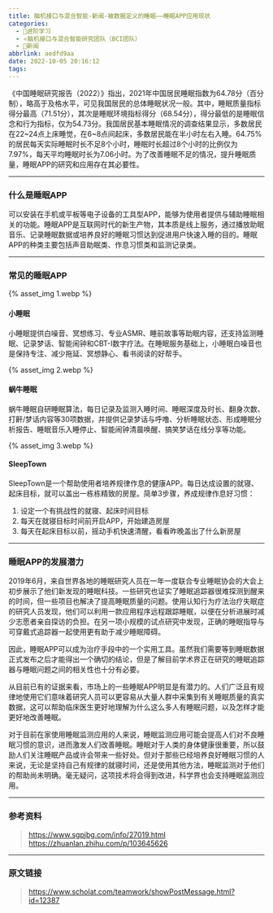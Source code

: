 ```yaml
---
title: 脑机接口与混合智能-新闻-被数据定义的睡眠——睡眠APP应用现状
categories:
  - 🌙进阶学习
  - ⭐脑机接口与混合智能研究团队（BCI团队）
  - 💫新闻
abbrlink: aedfd9aa
date: 2022-10-05 20:16:12
tags:
---
```


《中国睡眠研究报告（2022）》指出，2021年中国居民睡眠指数为64.78分（百分制），略高于及格水平，可见我国居民的总体睡眠状况一般。其中，睡眠质量指标得分最高（71.51分），其次是睡眠环境指标得分（68.54分），得分最低的是睡眠信念和行为指标，仅为54.73分。我国居民基本睡眠情况的调查结果显示，多数居民在22~24点上床睡觉，在6~8点间起床，多数居民能在半小时左右入睡。64.75%的居民每天实际睡眠时长不足8个小时，睡眠时长超过8个小时的比例仅为7.97%，每天平均睡眠时长为7.06小时。为了改善睡眠不足的情况，提升睡眠质量，睡眠APP的研究和应用存在其必要性。

<!--more-->

***

### 什么是睡眠APP

可以安装在手机或平板等电子设备的工具型APP，能够为使用者提供与辅助睡眠相关的功能。睡眠APP是互联网时代的新生产物，其本质是线上服务，通过播放助眠音乐、记录睡眠数据或培养良好的睡眠习惯达到促进用户快速入睡的目的。睡眠APP的种类主要包括声音助眠类、作息习惯类和监测记录类。

***

### 常见的睡眠APP

{% asset_img 1.webp %}

#### 小睡眠

小睡眠提供白噪音、冥想练习、专业ASMR、睡前故事等助眠内容，还支持监测睡眠、记录梦话、智能闹钟和CBT-I数字疗法。在睡眠服务基础上，小睡眠白噪音也是保持专注、减少拖延、冥想静心、看书阅读的好帮手。

{% asset_img 2.webp %}

#### 蜗牛睡眠

蜗牛睡眠自研睡眠算法，每日记录及监测入睡时间、睡眠深度及时长、翻身次数、打鼾/梦话内容等30项数据，并提供记录梦话与呼噜、分析睡眠状态、形成睡眠分析报告、睡眠音乐入睡停止、智能闹钟清晨唤醒、搞笑梦话在线分享等功能。

{% asset_img 3.webp %}

#### SleepTown

SleepTown是一个帮助使用者培养规律作息的健康APP。每日达成设置的就寝、起床目标，就可以盖出一栋栋精致的房屋。简单3步骤，养成规律作息好习惯：
1. 设定一个有挑战性的就寝、起床时间目标
2. 每天在就寝目标时间前开启APP，开始建造房屋
3. 每天在起床目标以前，摇动手机快速清醒，看看昨晚盖出了什么新房屋

***

### 睡眠APP的发展潜力

2019年6月，来自世界各地的睡眠研究人员在一年一度联合专业睡眠协会的大会上初步展示了他们新发现的睡眠科技。一些研究也证实了睡眠追踪器很难探测到醒来的时间，但一些项目也解决了提高睡眠质量的问题。使用认知行为疗法治疗失眠症的研究人员发现，他们可以利用一款应用程序远程跟踪睡眠，以便在分析进展时减少志愿者亲自探访的负担。在另一项小规模的试点研究中发现，正确的睡眠指导与可穿戴式追踪器一起使用更有助于减少睡眠障碍。

因此，睡眠APP可以成为治疗手段中的一个实用工具。虽然我们需要等到睡眠数据正式发布之后才能得出一个确切的结论，但是了解目前学术界正在研究的睡眠追踪器与睡眠问题之间的相关性也十分有必要。

从目前已有的证据来看，市场上的一些睡眠APP明显是有潜力的。人们广泛且有规律地使用它们意味着研究人员可以更容易从大量人群中采集到有关睡眠质量的真实数据，这可以帮助临床医生更好地理解为什么这么多人有睡眠问题，以及怎样才能更好地改善睡眠。

对于目前在家使用睡眠监测应用的人来说，睡眠监测应用可能会提高人们对不良睡眠习惯的意识，进而激发人们改善睡眠。睡眠对于人类的身体健康很重要，所以鼓励人们关注睡眠产品或许会带来一些好处。但对于那些已经培养良好睡眠习惯的人来说，无论是坚持自己有规律的就寝时间，还是使用其他方法，睡眠监测对于他们的帮助尚未明确。毫无疑问，这项技术将会得到改进，科学界也会支持睡眠监测应用。

***

### 参考资料

> <https://www.sgpjbg.com/info/27019.html>
> <https://zhuanlan.zhihu.com/p/103645626>

***

### 原文链接

> <https://www.scholat.com/teamwork/showPostMessage.html?id=12387>
